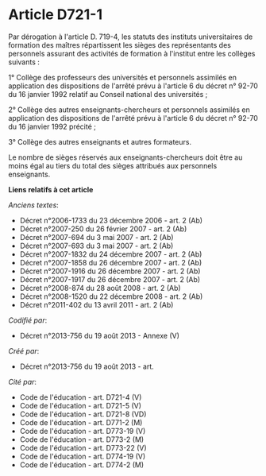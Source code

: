# Article D721-1

Par dérogation à l'article D. 719-4, les statuts des instituts universitaires de formation des maîtres répartissent les
sièges des représentants des personnels assurant des activités de formation à l'institut entre les collèges suivants :

1° Collège des professeurs des universités et personnels assimilés en application des dispositions de l'arrêté prévu à
l'article 6 du décret n° 92-70 du 16 janvier 1992 relatif au Conseil national des universités ;

2° Collège des autres enseignants-chercheurs et personnels assimilés en application des dispositions de l'arrêté prévu à
l'article 6 du décret n° 92-70 du 16 janvier 1992 précité ;

3° Collège des autres enseignants et autres formateurs.

Le nombre de sièges réservés aux enseignants-chercheurs doit être au moins égal au tiers du total des sièges attribués aux
personnels enseignants.

**Liens relatifs à cet article**

_Anciens textes_:

  - Décret n°2006-1733 du 23 décembre 2006 - art. 2 (Ab)
  - Décret n°2007-250 du 26 février 2007 - art. 2 (Ab)
  - Décret n°2007-694 du 3 mai 2007 - art. 2 (Ab)
  - Décret n°2007-693 du 3 mai 2007 - art. 2 (Ab)
  - Décret n°2007-1832 du 24 décembre 2007 - art. 2 (Ab)
  - Décret n°2007-1858 du 26 décembre 2007 - art. 2 (Ab)
  - Décret n°2007-1916 du 26 décembre 2007 - art. 2 (Ab)
  - Décret n°2007-1917 du 26 décembre 2007 - art. 2 (Ab)
  - Décret n°2008-874 du 28 août 2008 - art. 2 (Ab)
  - Décret n°2008-1520 du 22 décembre 2008 - art. 2 (Ab)
  - Décret n°2011-402 du 13 avril 2011 - art. 2 (Ab)

_Codifié par_:

  - Décret n°2013-756 du 19 août 2013 -  Annexe (V)

_Créé par_:

  - Décret n°2013-756 du 19 août 2013 - art.

_Cité par_:

  - Code de l'éducation - art. D721-4 (V)
  - Code de l'éducation - art. D721-5 (V)
  - Code de l'éducation - art. D721-8 (VD)
  - Code de l'éducation - art. D771-2 (M)
  - Code de l'éducation - art. D773-19 (V)
  - Code de l'éducation - art. D773-2 (M)
  - Code de l'éducation - art. D773-22 (V)
  - Code de l'éducation - art. D774-19 (V)
  - Code de l'éducation - art. D774-2 (M)
